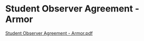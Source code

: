 # Student Observer Agreement - Armor

[Student Observer Agreement - Armor.pdf](Student%20Observer%20Agreement%20-%20Armor%202dd1f2b6e9174a098957c1f2640cd16f/Student_Observer_Agreement_-_Armor.pdf)
